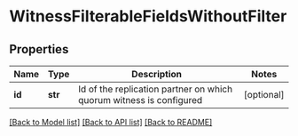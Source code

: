 # WitnessFilterableFieldsWithoutFilter

## Properties
Name | Type | Description | Notes
------------ | ------------- | ------------- | -------------
**id** | **str** | Id of the replication partner on which quorum witness is configured | [optional] 

[[Back to Model list]](../README.md#documentation-for-models) [[Back to API list]](../README.md#documentation-for-api-endpoints) [[Back to README]](../README.md)


